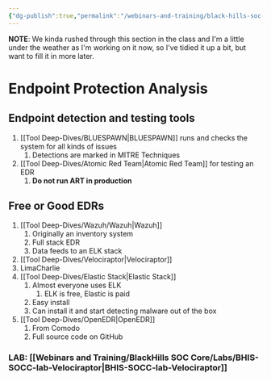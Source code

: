 ```yaml
---
{"dg-publish":true,"permalink":"/webinars-and-training/black-hills-soc-core/topics/socc-08-endpoint-protection/","noteIcon":""}
---
```


**NOTE**: We kinda rushed through this section in the class and I'm a little under the weather as I'm working on it now, so I've tidied it up a bit, but want to fill it in more later.
# Endpoint Protection Analysis
## Endpoint detection and testing tools
1. [[Tool Deep-Dives/BLUESPAWN\|BLUESPAWN]] runs and checks the system for all kinds of issues
	1. Detections are marked in MITRE Techniques
2. [[Tool Deep-Dives/Atomic Red Team\|Atomic Red Team]] for testing an EDR
	1. **Do not run ART in production**

## Free or Good EDRs
1. [[Tool Deep-Dives/Wazuh/Wazuh\|Wazuh]]
	1. Originally an inventory system
	2. Full stack EDR
	3. Data feeds to an ELK stack
2. [[Tool Deep-Dives/Velociraptor\|Velociraptor]]
3. LimaCharlie
4. [[Tool Deep-Dives/Elastic Stack\|Elastic Stack]]
	1. Almost everyone uses ELK
		1. ELK is free, Elastic is paid
	2. Easy install
	3. Can install it and start detecting malware out of the box
5. [[Tool Deep-Dives/OpenEDR\|OpenEDR]]
	1. From Comodo
	2. Full source code on GitHub


### LAB: [[Webinars and Training/BlackHills SOC Core/Labs/BHIS-SOCC-lab-Velociraptor\|BHIS-SOCC-lab-Velociraptor]]

